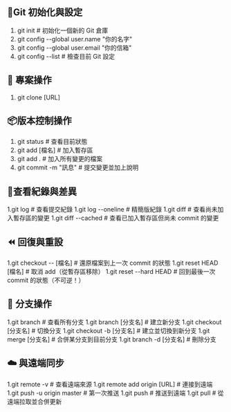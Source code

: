 ## 🔧Git 初始化與設定

1. git init                     # 初始化一個新的 Git 倉庫
1. git config --global user.name "你的名字"
1. git config --global user.email "你的信箱"
1. git config --list           # 檢查目前 Git 設定

## 📂 專案操作

1. git clone [URL]   

## 📦版本控制操作

1. git status                  # 查看目前狀態
1. git add [檔名]              # 加入暫存區
1. git add .                   # 加入所有變更的檔案
1. git commit -m "訊息"        # 提交變更並加上說明

## 📜查看紀錄與差異

1.git log                     # 查看提交紀錄
1.git log --oneline           # 精簡版紀錄
1.git diff                    # 查看尚未加入暫存區的變更
1.git diff --cached           # 查看已加入暫存區但尚未 commit 的變更

## ⏪ 回復與重設

1.git checkout -- [檔名]      # 還原檔案到上一次 commit 的狀態
1.git reset HEAD [檔名]       # 取消 add（從暫存區移除）
1.git reset --hard HEAD       # 回到最後一次 commit 的狀態（不可逆！）

## 🌿 分支操作

1.git branch                  # 查看所有分支
1.git branch [分支名]         # 建立新分支
1.git checkout [分支名]       # 切換分支
1.git checkout -b [分支名]    # 建立並切換到新分支
1.git merge [分支名]          # 合併某分支到目前分支
1.git branch -d [分支名]      # 刪除分支


## ☁️ 與遠端同步

1.git remote -v               # 查看遠端來源
1.git remote add origin [URL] # 連接到遠端
1.git push -u origin master   # 第一次推送
1.git push                    # 推送到遠端
1.git pull                    # 從遠端拉取並合併更新
